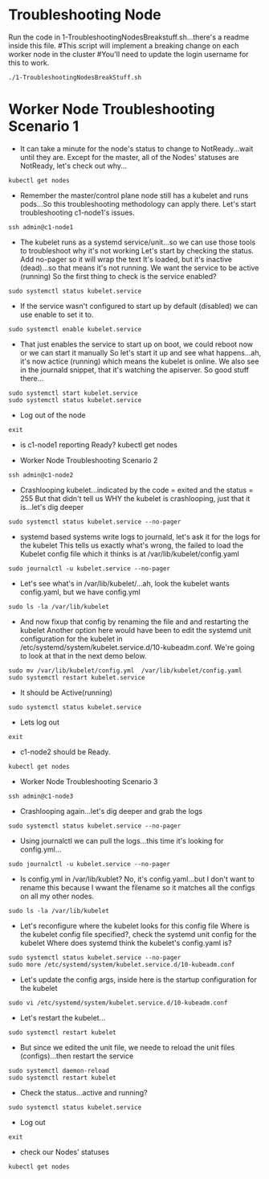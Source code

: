 # Troubleshooting Node

Run the code in 1-TroubleshootingNodesBreakstuff.sh...there's a readme inside this file. 
#This script will implement a breaking change on each worker node in the cluster
#You'll need to update the login username for this to work.
```
./1-TroubleshootingNodesBreakStuff.sh
```

# Worker Node Troubleshooting Scenario 1

- It can take a minute for the node's status to change to NotReady...wait until they are.
Except for the master, all of the Nodes' statuses are NotReady, let's check out why...

```
kubectl get nodes
```


- Remember the master/control plane node still has a kubelet and runs pods...So this troubleshooting methodology can apply there.
Let's start troubleshooting c1-node1's issues.

```
ssh admin@c1-node1
```

- The kubelet runs as a systemd service/unit...so we can use those tools to troubleshoot why it's not working
Let's start by checking the status. Add no-pager so it will wrap the text
It's loaded, but it's inactive (dead)...so that means it's not running. 
We want the service to be active (running)
So the first thing to check is the service enabled?

```
sudo systemctl status kubelet.service
```

- If the service wasn't configured to start up by default (disabled) we can use enable to set it to.

```
sudo systemctl enable kubelet.service 
```

- That just enables the service to start up on boot, we could reboot now or we can start it manually
So let's start it up and see what happens...ah, it's now actice (running) which means the kubelet is online.
We also see in the journald snippet, that it's watching the apiserver. So good stuff there...

```
sudo systemctl start kubelet.service
sudo systemctl status kubelet.service 
```

- Log out of the node

```
exit
```

- is c1-node1 reporting Ready?
kubectl get nodes


- Worker Node Troubleshooting Scenario 2

```
ssh admin@c1-node2
```

- Crashlooping kubelet...indicated by the code = exited and the status = 255
But that didn't tell us WHY the kubelet is crashlooping, just that it is...let's dig deeper

```
sudo systemctl status kubelet.service --no-pager
```

- systemd based systems write logs to journald, let's ask it for the logs for the kubelet
This tells us exactly what's wrong, the failed to load the Kubelet config file 
which it thinks is at /var/lib/kubelet/config.yaml

```
sudo journalctl -u kubelet.service --no-pager
```


- Let's see what's in /var/lib/kubelet/...ah, look the kubelet wants config.yaml, but we have config.yml

```
sudo ls -la /var/lib/kubelet 
```

- And now fixup that config by renaming the file and and restarting the kubelet
Another option here would have been to edit the systemd unit configuration for the kubelet in /etc/systemd/system/kubelet.service.d/10-kubeadm.conf.
We're going to look at that in the next demo below.

```
sudo mv /var/lib/kubelet/config.yml  /var/lib/kubelet/config.yaml
sudo systemctl restart kubelet.service 
```

- It should be Active(running)

```
sudo systemctl status kubelet.service 
```

- Lets log out

```
exit
```

- c1-node2 should be Ready. 

```
kubectl get nodes
```

- Worker Node Troubleshooting Scenario 3 

```
ssh admin@c1-node3
```

- Crashlooping again...let's dig deeper and grab the logs

```
sudo systemctl status kubelet.service --no-pager
```

- Using journalctl we can pull the logs...this time it's looking for config.yml...

```
sudo journalctl -u kubelet.service --no-pager
```

- Is config.yml in /var/lib/kublet? No, it's config.yaml...but I don't want to rename this because 
I wwant the filename so it matches all the configs on all my other nodes.

```
sudo ls -la /var/lib/kubelet
```

- Let's reconfigure where the kubelet looks for this config file
Where is the kubelet config file specified?, check the systemd unit config for the kubelet
Where does systemd think the kubelet's config.yaml is?

```
sudo systemctl status kubelet.service --no-pager
sudo more /etc/systemd/system/kubelet.service.d/10-kubeadm.conf
```

- Let's update the config args, inside here is the startup configuration for the kubelet

```
sudo vi /etc/systemd/system/kubelet.service.d/10-kubeadm.conf
```

- Let's restart the kubelet...

```
sudo systemctl restart kubelet 
```

- But since we edited the unit file, we neede to reload the unit files (configs)...then restart the service

```
sudo systemctl daemon-reload
sudo systemctl restart kubelet 
```

- Check the status...active and running?

```
sudo systemctl status kubelet.service
```

- Log out

```
exit
```

- check our Nodes' statuses

```
kubectl get nodes
```